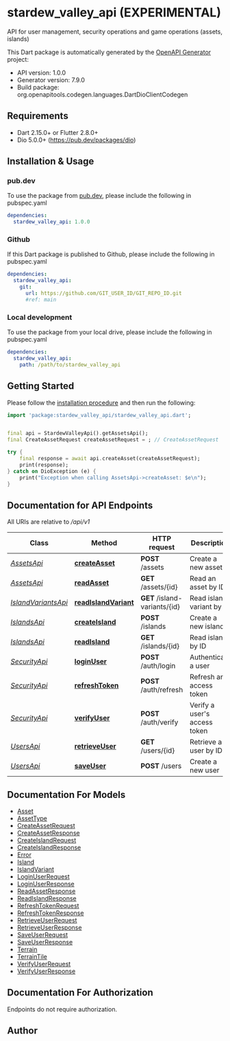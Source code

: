 # stardew_valley_api (EXPERIMENTAL)
API for user management, security operations and game operations (assets, islands)

This Dart package is automatically generated by the [OpenAPI Generator](https://openapi-generator.tech) project:

- API version: 1.0.0
- Generator version: 7.9.0
- Build package: org.openapitools.codegen.languages.DartDioClientCodegen

## Requirements

* Dart 2.15.0+ or Flutter 2.8.0+
* Dio 5.0.0+ (https://pub.dev/packages/dio)

## Installation & Usage

### pub.dev
To use the package from [pub.dev](https://pub.dev), please include the following in pubspec.yaml
```yaml
dependencies:
  stardew_valley_api: 1.0.0
```

### Github
If this Dart package is published to Github, please include the following in pubspec.yaml
```yaml
dependencies:
  stardew_valley_api:
    git:
      url: https://github.com/GIT_USER_ID/GIT_REPO_ID.git
      #ref: main
```

### Local development
To use the package from your local drive, please include the following in pubspec.yaml
```yaml
dependencies:
  stardew_valley_api:
    path: /path/to/stardew_valley_api
```

## Getting Started

Please follow the [installation procedure](#installation--usage) and then run the following:

```dart
import 'package:stardew_valley_api/stardew_valley_api.dart';


final api = StardewValleyApi().getAssetsApi();
final CreateAssetRequest createAssetRequest = ; // CreateAssetRequest | 

try {
    final response = await api.createAsset(createAssetRequest);
    print(response);
} catch on DioException (e) {
    print("Exception when calling AssetsApi->createAsset: $e\n");
}

```

## Documentation for API Endpoints

All URIs are relative to */api/v1*

Class | Method | HTTP request | Description
------------ | ------------- | ------------- | -------------
[*AssetsApi*](doc/AssetsApi.md) | [**createAsset**](doc/AssetsApi.md#createasset) | **POST** /assets | Create a new asset
[*AssetsApi*](doc/AssetsApi.md) | [**readAsset**](doc/AssetsApi.md#readasset) | **GET** /assets/{id} | Read an asset by ID
[*IslandVariantsApi*](doc/IslandVariantsApi.md) | [**readIslandVariant**](doc/IslandVariantsApi.md#readislandvariant) | **GET** /island-variants/{id} | Read island variant by ID
[*IslandsApi*](doc/IslandsApi.md) | [**createIsland**](doc/IslandsApi.md#createisland) | **POST** /islands | Create a new island
[*IslandsApi*](doc/IslandsApi.md) | [**readIsland**](doc/IslandsApi.md#readisland) | **GET** /islands/{id} | Read island by ID
[*SecurityApi*](doc/SecurityApi.md) | [**loginUser**](doc/SecurityApi.md#loginuser) | **POST** /auth/login | Authenticate a user
[*SecurityApi*](doc/SecurityApi.md) | [**refreshToken**](doc/SecurityApi.md#refreshtoken) | **POST** /auth/refresh | Refresh an access token
[*SecurityApi*](doc/SecurityApi.md) | [**verifyUser**](doc/SecurityApi.md#verifyuser) | **POST** /auth/verify | Verify a user&#39;s access token
[*UsersApi*](doc/UsersApi.md) | [**retrieveUser**](doc/UsersApi.md#retrieveuser) | **GET** /users/{id} | Retrieve a user by ID
[*UsersApi*](doc/UsersApi.md) | [**saveUser**](doc/UsersApi.md#saveuser) | **POST** /users | Create a new user


## Documentation For Models

 - [Asset](doc/Asset.md)
 - [AssetType](doc/AssetType.md)
 - [CreateAssetRequest](doc/CreateAssetRequest.md)
 - [CreateAssetResponse](doc/CreateAssetResponse.md)
 - [CreateIslandRequest](doc/CreateIslandRequest.md)
 - [CreateIslandResponse](doc/CreateIslandResponse.md)
 - [Error](doc/Error.md)
 - [Island](doc/Island.md)
 - [IslandVariant](doc/IslandVariant.md)
 - [LoginUserRequest](doc/LoginUserRequest.md)
 - [LoginUserResponse](doc/LoginUserResponse.md)
 - [ReadAssetResponse](doc/ReadAssetResponse.md)
 - [ReadIslandResponse](doc/ReadIslandResponse.md)
 - [RefreshTokenRequest](doc/RefreshTokenRequest.md)
 - [RefreshTokenResponse](doc/RefreshTokenResponse.md)
 - [RetrieveUserRequest](doc/RetrieveUserRequest.md)
 - [RetrieveUserResponse](doc/RetrieveUserResponse.md)
 - [SaveUserRequest](doc/SaveUserRequest.md)
 - [SaveUserResponse](doc/SaveUserResponse.md)
 - [Terrain](doc/Terrain.md)
 - [TerrainTile](doc/TerrainTile.md)
 - [VerifyUserRequest](doc/VerifyUserRequest.md)
 - [VerifyUserResponse](doc/VerifyUserResponse.md)


## Documentation For Authorization

Endpoints do not require authorization.


## Author



